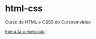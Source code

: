 # html-css
 Curso de HTML e CSS3  do Cursoemvideo


<a href= "https://anaritaricardo.github.io/html-css/exercicios/ex001/index.html">Executa o exercicio <a>